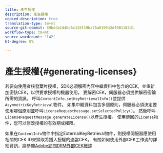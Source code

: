 ```yaml
---
title: 產生授權
description: 產生授權
copied-description: true
translation-type: tm+mt
source-git-commit: 89bdda1d4bd5c126f19ba75a819942df901183d1
workflow-type: tm+mt
source-wordcount: '142'
ht-degree: 0%

---
```



# 產生授權{#generating-licenses}

若要向使用者核發葉片授權，SDK必須解密內容中繼資料中包含的CEK，並重新加密該CEK，以供要求授權的機器使用。 要解密CEK，伺服器必須提供解密密鑰所需的資訊。 呼叫`ContentInfo.setKeyRetrievalInfo()`並提供`AsymmetricKeyRetrieval`物件。 如果中繼資料包含多個原則，伺服器必須決定要使用哪個原則並呼叫`LicenseRequestMessage.setSelectedPolicy()`。 然後呼叫`LicenseRequestMessage.generateLicense()`以產生授權。 使用傳回的`License`物件，您可以修改授權的有效期或權限。

如果在`ContentInfo`物件中指定ExternalKeyRetrieval物件，則授權伺服器應使用相關的CEK ID來擷取將插入授權的適當CEK。 有關如何使用外部CEK工作流的詳細資訊，請參閱[Adobe訪問DRM外部CEK概述](../../../aaxs-drm-xkey-mgmt/aaxs-drm-using-external-cek-overview.md)
